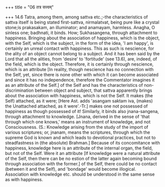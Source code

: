 +++
title = "06 तत्र सत्त्वम्"

+++
14.6 Tatra, among them, among sattva etc.;-the characteristics of sattva
itself is being stated first-sattva, nirmalatvat, being pure like a
crystal stone;is prakasakam, an illuminator; and anamayam, harmless.
Anagha, O sinless one; badhnati, it binds. How; Sukhasangena, through
attachment to happiness. Bringing about the association of happiness,
which is the object, with the Self, which is the subject, in the form of
the idea, 'I am happy', is certainly an unreal contact with happiness.
This as such is nescience, for the ality of an object cannot belong to a
subject. And it has been said by the Lord that all the alities, from
'desire' to 'fortitude' (see 13.6), are, indeed, of the field, which is
the object. Therefore, it is certainly through nescience, which is an
attribute \[In reality, though nescience has no connection with the
Self, yet, since there is none other with which it can become associated
and since it has no independence, therefore the Commentator imagines it
as an attribute of the Self.\] of the Self and has the characteristics
of non-discrimination between object and subject, that sattva apparently
brings about the association with happiness, which is not the Self. It
makes (the Self) attached, as it were; \[Here Ast. adds 'asangam saktam
iva, (makes) the Unattached attached, as it were'.-Tr.\] makes one not
possessed of happiness as though possessed of it! Similarly, it binds
also jnana-sangena, through attachment to knowledge. \[Jnana, derived in
the sense of 'that through which one knows,' means an instrument of
knowledge, and not Consciousness. (S.: Knowledge arising from the study
of the import of various scriptures; or, jnanam, means the scriptures,
through which the supreme God is known and which leads to devotional
practices, but not to steadfastness in (the absolute) Brahman.\] Because
of its concomitance with happiness, knowledge here is an attribute of
the internal organ, the field, but not of the Self. Were it an attribute
\[If knowledge were a natural attribute of the Self, then there can be
no estion of the latter again becoming bound through association with
the former.\] of the Self, there could be no contact (between it and the
Self), and 'bondage' would become illogical. Association with knowledge
etc. should be understood in the same sense as with happiness.
